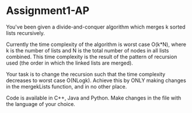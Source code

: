 # Assignment1-AP

You've been given a divide-and-conquer algorithm which merges k sorted lists recursively.

Currently the time complexity of the algorithm is worst case O(k*N), where k is the number of lists and N is the total number of nodes in all lists combined. This time complexity is the result of the pattern of recursion used (the order in which the linked lists are merged).

Your task is to change the recursion such that the time complexity decreases to worst case O(NLogk). Achieve this by ONLY making changes in the mergekLists function, and in no other place.

Code is available in C++, Java and Python. Make changes in the file with the language of your choice.
